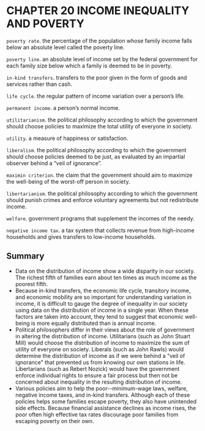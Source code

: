 # CHAPTER 20 INCOME INEQUALITY AND POVERTY



`poverty rate`. the percentage of the population whose family income falls below an absolute level called the poverty line.

`poverty line`. an absolute level of income set by the federal government for each family size below which a family is deemed to be in poverty.

`in-kind transfers`. transfers to the poor given in the form of goods and services rather than cash.

`life cycle`. the regular pattern of income variation over a person’s life.

`permanent income`. a person’s normal income.

`utilitarianism`. the political philosophy according to which the government should choose policies to maximize the total utility of everyone in society.

`utility`. a measure of happiness or satisfaction.

`liberalism`. the political philosophy according to which the government should choose policies deemed to be just, as evaluated by an impartial observer behind a “veil of ignorance”.

`maximin criterion`. the claim that the government should aim to maximize the well-being of the worst-off person in society.

`libertarianism`. the political philosophy according to which the government should punish crimes and enforce voluntary agreements but not redistribute income.

`welfare`. government programs that supplement the incomes of the needy.

`negative income tax`. a tax system that collects revenue from high-income households and gives transfers to low-income households.



## Summary

- Data on the distribution of income show a wide disparity in our society. The richest fifth of families earn about ten times as much income as the poorest fifth.
- Because in-kind transfers, the economic life cycle, transitory income, and economic mobility are so important for understanding variation in income, it is difficult to gauge the degree of inequality in our society using data on the distribution of income in a single year. When these factors are taken into account, they tend to suggest that economic well-being is more equally distributed than is annual income.
- Political philosophers differ in their views about the role of government in altering the distribution of income. Utilitarians (such as John Stuart Mill) would choose the distribution of income to maximize the sum of utility of everyone on society. Liberals (such as John Rawls) would determine the distribution of income as if we were behind a "veil of ignorance" that prevented us from knowing our own stations in life.  Libertarians (such as Rebert Nozick) would have the government enforce individual rights to ensure a fair process but then not be concerned about inequality in the resulting distribution of income.
- Various policies aim to help the poor--minimum-wage laws, welfare, negative income taxes, and in-kind transfers. Although each of these policies helps some families escape poverty, they also have unintended side effects. Because financial assistance declines as income rises, the poor often high effective tax rates discourage poor families from escaping poverty on their own.
